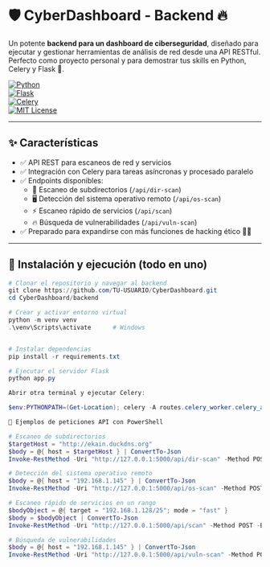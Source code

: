 # 🛡️ CyberDashboard - Backend 🔥

Un potente **backend para un dashboard de ciberseguridad**, diseñado para ejecutar y gestionar herramientas de análisis de red desde una API RESTful. Perfecto como proyecto personal y para demostrar tus skills en Python, Celery y Flask 🚀.

[![Python](https://img.shields.io/badge/Python-3.11-blue.svg)](https://www.python.org/)  
[![Flask](https://img.shields.io/badge/Flask-2.3-lightgrey.svg)](https://flask.palletsprojects.com/)  
[![Celery](https://img.shields.io/badge/Celery-5.x-green.svg)](https://docs.celeryq.dev/)  
[![MIT License](https://img.shields.io/badge/license-MIT-green)](LICENSE)

---

## ✨ Características

- ✅ API REST para escaneos de red y servicios  
- ✅ Integración con Celery para tareas asíncronas y procesado paralelo  
- ✅ Endpoints disponibles:  
  - 📂 Escaneo de subdirectorios (`/api/dir-scan`)  
  - 🖥️ Detección del sistema operativo remoto (`/api/os-scan`)  
  - ⚡ Escaneo rápido de servicios (`/api/scan`)  
  - 🔥 Búsqueda de vulnerabilidades (`/api/vuln-scan`)  
- ✅ Preparado para expandirse con más funciones de hacking ético 🕵️‍♂️  

---

## 🚀 Instalación y ejecución (todo en uno)

```powershell
# Clonar el repositorio y navegar al backend
git clone https://github.com/TU-USUARIO/CyberDashboard.git
cd CyberDashboard/backend

# Crear y activar entorno virtual
python -m venv venv
.\venv\Scripts\activate      # Windows


# Instalar dependencias
pip install -r requirements.txt

# Ejecutar el servidor Flask
python app.py

Abrir otra terminal y ejecutar Celery:

$env:PYTHONPATH=(Get-Location); celery -A routes.celery_worker.celery_app worker --loglevel=info --pool=solo

🧪 Ejemplos de peticiones API con PowerShell

# Escaneo de subdirectorios
$targetHost = "http://ekain.duckdns.org"
$body = @{ host = $targetHost } | ConvertTo-Json
Invoke-RestMethod -Uri "http://127.0.0.1:5000/api/dir-scan" -Method POST -Body $body -ContentType "application/json"

# Detección del sistema operativo remoto
$body = @{ host = "192.168.1.145" } | ConvertTo-Json
Invoke-RestMethod -Uri "http://127.0.0.1:5000/api/os-scan" -Method POST -Body $body -ContentType "application/json"

# Escaneo rápido de servicios en un rango
$bodyObject = @{ target = "192.168.1.128/25"; mode = "fast" }
$body = $bodyObject | ConvertTo-Json
Invoke-RestMethod -Uri "http://127.0.0.1:5000/api/scan" -Method POST -Body $body -ContentType "application/json"

# Búsqueda de vulnerabilidades
$body = @{ host = "192.168.1.145" } | ConvertTo-Json
Invoke-RestMethod -Uri "http://127.0.0.1:5000/api/vuln-scan" -Method POST -Body $body -ContentType "application/json"
